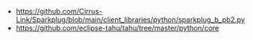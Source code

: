 - https://github.com/Cirrus-Link/Sparkplug/blob/main/client_libraries/python/sparkplug_b_pb2.py
- https://github.com/eclipse-tahu/tahu/tree/master/python/core